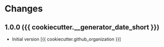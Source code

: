 # Changes

## 1.0.0 ({{ cookiecutter.__generator_date_short }})

- Initial version [{{ cookiecutter.github_organization }}]
